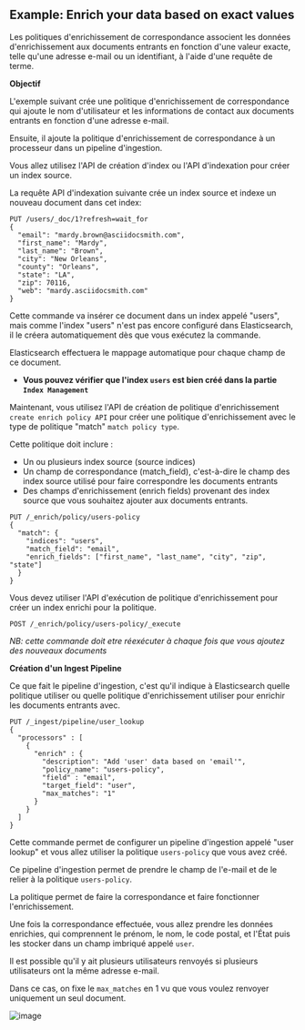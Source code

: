 ## Example: Enrich your data based on exact values

Les politiques d'enrichissement de correspondance associent les données d'enrichissement aux documents entrants en fonction d'une valeur exacte, telle qu'une adresse e-mail ou un identifiant, à l'aide d'une requête de terme.

**Objectif**

L'exemple suivant crée une politique d'enrichissement de correspondance qui ajoute le nom d'utilisateur et les informations de contact aux documents entrants en fonction d'une adresse e-mail.

Ensuite, il ajoute la politique d'enrichissement de correspondance à un processeur dans un pipeline d'ingestion.

Vous allez utilisez l'API de création d'index ou l'API d'indexation pour créer un index source.

La requête API d'indexation suivante crée un index source et indexe un nouveau document dans cet index: 

```
PUT /users/_doc/1?refresh=wait_for
{
  "email": "mardy.brown@asciidocsmith.com",
  "first_name": "Mardy",
  "last_name": "Brown",
  "city": "New Orleans",
  "county": "Orleans",
  "state": "LA",
  "zip": 70116,
  "web": "mardy.asciidocsmith.com"
}

```

Cette commande va insérer ce document dans un index appelé "users", mais comme l'index "users" n'est pas encore configuré dans Elasticsearch, il le créera automatiquement dès que vous exécutez la commande. 

Elasticsearch effectuera le mappage automatique pour chaque champ de ce document. 

- **Vous pouvez vérifier que l'index `users` est bien créé dans la partie `Index Management`**

Maintenant, vous utilisez l'API de création de politique d'enrichissement `create enrich policy API` pour créer une politique d'enrichissement avec le type de politique "match" `match policy type`. 

Cette politique doit inclure :

- Un ou plusieurs index source (source indices)
- Un champ de correspondance (match_field), c'est-à-dire le champ des index source utilisé pour faire correspondre les documents entrants
- Des champs d'enrichissement (enrich fields) provenant des index source que vous souhaitez ajouter aux documents entrants.

```
PUT /_enrich/policy/users-policy
{
  "match": {
    "indices": "users",
    "match_field": "email",
    "enrich_fields": ["first_name", "last_name", "city", "zip", "state"]
  }
}
```

Vous devez utiliser l'API d'exécution de politique d'enrichissement pour créer un index enrichi pour la politique. 

```
POST /_enrich/policy/users-policy/_execute
```

*NB: cette commande doit etre réexécuter à chaque fois que vous ajoutez des nouveaux documents*

**Création d'un Ingest Pipeline**

Ce que fait le pipeline d'ingestion, c'est qu'il indique à Elasticsearch quelle politique utiliser ou quelle politique d'enrichissement utiliser pour enrichir les documents entrants avec.

```
PUT /_ingest/pipeline/user_lookup
{
  "processors" : [
    {
      "enrich" : {
        "description": "Add 'user' data based on 'email'",
        "policy_name": "users-policy",
        "field" : "email",
        "target_field": "user",
        "max_matches": "1"
      }
    }
  ]
}
```
Cette commande permet de configurer un pipeline d'ingestion appelé "user lookup" et vous allez utiliser la politique `users-policy` que vous avez créé. 

Ce pipeline d'ingestion permet de prendre le champ de l'e-mail et de le relier à la politique `users-policy`. 

La politique permet de faire la correspondance et faire fonctionner l'enrichissement.

Une fois la correspondance effectuée, vous allez prendre les données enrichies, qui comprennent le prénom, le nom, le code postal, et l'État puis les stocker dans un champ imbriqué appelé `user`. 

Il est possible qu'il y ait plusieurs utilisateurs renvoyés si plusieurs utilisateurs ont la même adresse e-mail. 

Dans ce cas, on fixe le `max_matches` en 1 vu que vous voulez renvoyer uniquement un seul document.

![image](https://user-images.githubusercontent.com/123748177/234878411-02555fa6-36c6-492d-81b3-d72c94542d45.png)

